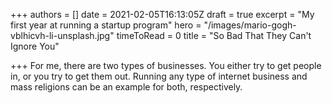 +++
authors = []
date = 2021-02-05T16:13:05Z
draft = true
excerpt = "My first year at running a startup program"
hero = "/images/mario-gogh-vblhicvh-li-unsplash.jpg"
timeToRead = 0
title = "So Bad That They Can't Ignore You"

+++
For me, there are two types of businesses. You either try to get people in, or you try to get them out. Running any type of internet business and mass religions can be an example for both, respectively.